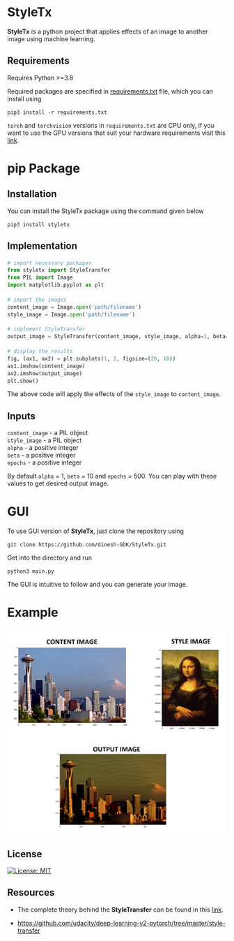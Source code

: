 # StyleTx
**StyleTx** is a python project that applies effects of an image to another image using machine learning.

## Requirements
Requires Python >=3.8

Required packages are specified in [requirements.txt](https://github.com/dinesh-GDK/StyleTx/blob/master/requirements.txt) file, which you can install using

```
pip3 install -r requirements.txt
```

`torch` and `torchvision` versions in `requirements.txt` are CPU only, if you want to use the GPU versions that suit your hardware requirements visit this [link](https://pytorch.org/).

# pip Package
## Installation
You can install the StyleTx package using the command given below

```
pip3 install styletx
```

## Implementation

```python
# import necessary packages
from styletx import StyleTransfer
from PIL import Image
import matplotlib.pyplot as plt

# import the images
content_image = Image.open('path/filename')
style_image = Image.open('path/filename')

# implement StyleTransfer
output_image = StyleTransfer(content_image, style_image, alpha=1, beta=10, epochs=5)

# display the results
fig, (ax1, ax2) = plt.subplots(1, 2, figsize=(20, 10))
ax1.imshow(content_image)
ax2.imshow(output_image)
plt.show()
```
The above code will apply the effects of the `style_image` to `content_image`.

## Inputs
`content_image` - a PIL object\
`style_image` - a PIL object\
`alpha` - a positive integer\
`beta` - a positive integer\
`epochs` - a positive integer

By default `alpha` = 1, `beta` = 10 and `epochs` = 500.
You can play with these values to get desired output image.

# GUI
To use GUI version of **StyleTx**, just clone the repository using
```
git clone https://github.com/dinesh-GDK/StyleTx.git
```
Get into the directory and run
```
python3 main.py
```
The GUI is intuitive to follow and you can generate your image.

# Example
![](https://raw.githubusercontent.com/dinesh-GDK/StyleTx/master/images/Result.png)

## License
[![License: MIT](https://img.shields.io/badge/License-MIT-yellow.svg)](https://github.com/dinesh-GDK/StyleTx/blob/master/LICENSE.txt)

## Resources
- The complete theory behind the **StyleTransfer** can be found in this [link](https://www.cv-foundation.org/openaccess/content_cvpr_2016/papers/Gatys_Image_Style_Transfer_CVPR_2016_paper.pdf).

- https://github.com/udacity/deep-learning-v2-pytorch/tree/master/style-transfer
